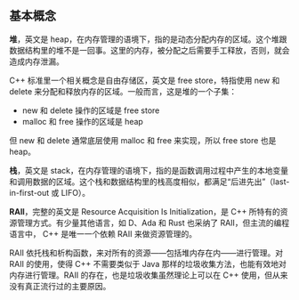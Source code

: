 ## 基本概念

**堆**，英文是 heap，在内存管理的语境下，指的是动态分配内存的区域。这个堆跟数据结构里的堆不是一回事。这里的内存，被分配之后需要手工释放，否则，就会造成内存泄漏。

C++ 标准里一个相关概念是自由存储区，英文是 free store，特指使用 new 和 delete 来分配和释放内存的区域。一般而言，这是堆的一个子集：

+ new 和 delete 操作的区域是 free store
+ malloc 和 free 操作的区域是 heap

但 new 和 delete 通常底层使用 malloc 和 free 来实现，所以 free store 也是 heap。

**栈**，英文是 stack，在内存管理的语境下，指的是函数调用过程中产生的本地变量和调用数据的区域。这个栈和数据结构里的栈高度相似，都满足“后进先出”（last-in-first-out 或 LIFO）。

**RAII**，完整的英文是 Resource Acquisition Is Initialization，是 C++ 所特有的资源管理方式。有少量其他语言，如 D、Ada 和 Rust 也采纳了 RAII，但主流的编程语言中， C++ 是唯一一个依赖 RAII 来做资源管理的。

RAII 依托栈和析构函数，来对所有的资源——包括堆内存在内——进行管理。对 RAII 的使用，使得 C++ 不需要类似于 Java 那样的垃圾收集方法，也能有效地对内存进行管理。RAII 的存在，也是垃圾收集虽然理论上可以在 C++ 使用，但从来没有真正流行过的主要原因。